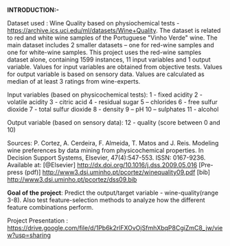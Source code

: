 **INTRODUCTION:-**

Dataset used : Wine Quality based on physiochemical tests - https://archive.ics.uci.edu/ml/datasets/Wine+Quality. 
The dataset is related to red and white wine samples of the Portuguese "Vinho Verde" wine. The main dataset includes 2 smaller datasets – one for red-wine samples and one for white-wine samples. 
This project uses the red-wine samples dataset alone, containing 1599 instances, 11 input variables and 1 output variable. 
Values for input variables are obtained from objective tests. Values for output variable is based on sensory data. Values are calculated as median of at least 3 ratings from wine-experts.

Input variables (based on physicochemical tests):
1 - fixed acidity	2 - volatile acidity		3 - citric acid		4 - residual sugar
5 – chlorides		6 - free sulfur dioxide		7 - total sulfur dioxide		8 - density
9 – pH		10 – sulphates		11 - alcohol

Output variable (based on sensory data): 
12 - quality (score between 0 and 10)

Sources: P. Cortez, A. Cerdeira, F. Almeida, T. Matos and J. Reis. 
  Modeling wine preferences by data mining from physicochemical properties.
  In Decision Support Systems, Elsevier, 47(4):547-553. ISSN: 0167-9236.
Available at: [@Elsevier] http://dx.doi.org/10.1016/j.dss.2009.05.016
             	[Pre-press (pdf)] http://www3.dsi.uminho.pt/pcortez/winequality09.pdf
               [bib] http://www3.dsi.uminho.pt/pcortez/dss09.bib

**Goal of the project**: Predict the output/target variable - wine-quality(range 3-8). Also test feature-selection methods to analyze how the different feature combinations perform. 

Project Presentation : https://drive.google.com/file/d/1Pb6k2rlFXOvOjSfmhXbqP8CgiZmC8_jw/view?usp=sharing



